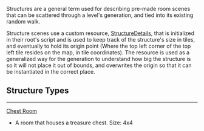Structures are a general term used for describing pre-made room scenes that can be scattered through a level's generation, and tied into its existing random walk.

Structure scenes use a custom resource, [StructureDetails](../structures/structure_details.md), that is initialized in their root's script and is used to keep track of the structure's size in tiles, and eventually to hold its origin point (Where the top left corner of the top left tile resides on the map, in tile coordinates). The resource is used as a generalized way for the generation to understand how big the structure is so it will not place it out of bounds, and overwrites the origin so that it can be instantiated in the correct place.

## Structure Types
---
[Chest Room](../structures/chest_room.md)
- A room that houses a treasure chest. Size: 4x4